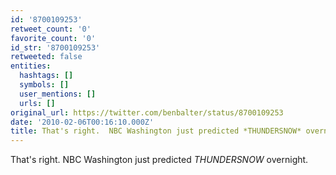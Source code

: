 ```yaml
---
id: '8700109253'
retweet_count: '0'
favorite_count: '0'
id_str: '8700109253'
retweeted: false
entities:
  hashtags: []
  symbols: []
  user_mentions: []
  urls: []
original_url: https://twitter.com/benbalter/status/8700109253
date: '2010-02-06T00:16:10.000Z'
title: That's right.  NBC Washington just predicted *THUNDERSNOW* overnight.
---
```


That's right.  NBC Washington just predicted *THUNDERSNOW* overnight.